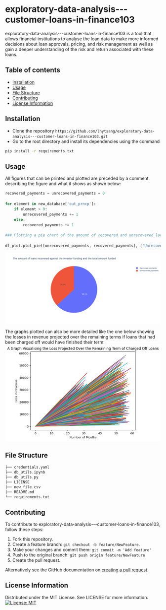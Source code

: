 # exploratory-data-analysis---customer-loans-in-finance103

exploratory-data-analysis---customer-loans-in-finance103 is a tool that allows financial institutions to analyse the loan data to make more informed decisions about loan approvals, pricing, and risk management as well as gain a deeper understanding of the risk and return associated with these loans.
## Table of contents

- [Installation](#installation)
- [Usage](#usage)
- [File Structure](#file-structure)
- [Contributing](#contributing)
- [License Information](#license-information)

## Installation
- Clone the repository 
```https://github.com/lhytsang/exploratory-data-analysis---customer-loans-in-finance103.git```
- Go to the root directory and install its dependencies using the command 

```bash
pip install -r requirements.txt
```
## Usage
All figures that can be printed and plotted are preceded by a comment describing the figure and what it shows as shown below:
```python
recovered_payments = unrecovered_payments = 0

for element in new_database['out_prncp']:
    if element > 0:
        unrecovered_payments += 1
    else:
        recovered_payments += 1

### Plotting a pie chart of the amount of recovered and unrecovered loans

df_plot.plot_pie([unrecovered_payments, recovered_payments], ['Unrecovered payments', 'Recovered payments'], 'The amount of loans recovered against the investor funding and the total amount funded')
```
![Model](recovered_vs_unrecovered_payments_pieplot.png)

The graphs plotted can also be more detailed like the one below showing the losses in revenue projected over the remaining terms if loans that had been charged off would have finished their term:
![Model](projected_losses.png)
## File Structure
```
├── credentials.yaml
├── db_utils.ipynb
├── db_utils.py
├── LICENSE
├── new_file.csv
├── README.md
└── requirements.txt
```

## Contributing 

To contribute to exploratory-data-analysis---customer-loans-in-finance103, follow these steps:

1. Fork this repository.
2. Create a feature branch: `git checkout -b feature/NewFeature`.
3. Make your changes and commit them: `git commit -m 'Add feature'`
4. Push to the original branch: `git push origin feature/NewFeature`
5. Create the pull request.

Alternatively see the GitHub documentation on [creating a pull request](https://help.github.com/en/github/collaborating-with-issues-and-pull-requests/creating-a-pull-request).


## License Information
Distributed under the MIT License. See LICENSE for more information.
[![License: MIT](https://img.shields.io/badge/License-MIT-yellow.svg)](https://opensource.org/licenses/MIT)
